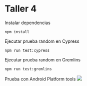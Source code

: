 # Taller 4

Instalar dependencias
````angularjs
npm install
````

Ejecutar prueba random en Cypress
````angularjs
npm run test:cypress
````


Ejecutar prueba random en Gremlins
````angularjs
npm run test:gremlins
````

Prueba con Android Platform tools
![](Uhabits.gif)